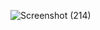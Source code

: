 ![Screenshot (214)](https://github.com/TechGirlLyn/Qlik/assets/159009050/cc924b91-5704-4253-984e-58a678498100)
